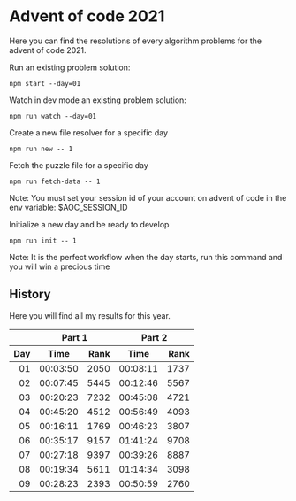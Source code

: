 # Advent of code 2021

Here you can find the resolutions of every algorithm problems for the advent of code 2021.

Run an existing problem solution:
```
npm start --day=01
```

Watch in dev mode an existing problem solution:
```
npm run watch --day=01
```

Create a new file resolver for a specific day
```
npm run new -- 1
```

Fetch the puzzle file for a specific day
```
npm run fetch-data -- 1
```
Note: You must set your session id of your account on advent of code in the env variable: $AOC_SESSION_ID

Initialize a new day and be ready to develop
```
npm run init -- 1
```
Note: It is the perfect workflow when the day starts, run this command and you will win a precious time

## History

Here you will find all my results for this year.

<table>
    <thead>
        <tr>
            <th></th>
            <th align="center" colspan="2">Part 1</th>
            <th align="center" colspan="2">Part 2</th>
        </tr>
        <tr>
            <th align="right">Day</th>
            <th align="center">Time</th>
            <th align="right">Rank</th>
            <th align="center">Time</th>
            <th align="right">Rank</th>
        </tr>
    </thead>
    <tbody>
        <tr>
            <td align="right">01</td>
            <td align="center">00:03:50</td>
            <td align="right">2050</td>
            <td align="center">00:08:11</td>
            <td align="right">1737</td>
        </tr>
        <tr>
            <td align="right">02</td>
            <td align="center">00:07:45</td>
            <td align="right">5445</td>
            <td align="center">00:12:46</td>
            <td align="right">5567</td>
        </tr>
        <tr>
            <td align="right">03</td>
            <td align="center">00:20:23</td>
            <td align="right">7232</td>
            <td align="center">00:45:08</td>
            <td align="right">4721</td>
        </tr>
        <tr>
            <td align="right">04</td>
            <td align="center">00:45:20</td>
            <td align="right">4512</td>
            <td align="center">00:56:49</td>
            <td align="right">4093</td>
        </tr>
        <tr>
            <td align="right">05</td>
            <td align="center">00:16:11</td>
            <td align="right">1769</td>
            <td align="center">00:46:23</td>
            <td align="right">3807</td>
        </tr>
        <tr>
            <td align="right">06</td>
            <td align="center">00:35:17</td>
            <td align="right">9157</td>
            <td align="center">01:41:24</td>
            <td align="right">9708</td>
        </tr>
        <tr>
            <td align="right">07</td>
            <td align="center">00:27:18</td>
            <td align="right">9397</td>
            <td align="center">00:39:26</td>
            <td align="right">8887</td>
        </tr>
        <tr>
            <td align="right">08</td>
            <td align="center">00:19:34</td>
            <td align="right">5611</td>
            <td align="center">01:14:34</td>
            <td align="right">3098</td>
        </tr>
        <tr>
            <td align="right">09</td>
            <td align="center">00:28:23</td>
            <td align="right">2393</td>
            <td align="center">00:50:59</td>
            <td align="right">2760</td>
        </tr>
    </tbody>
</table>